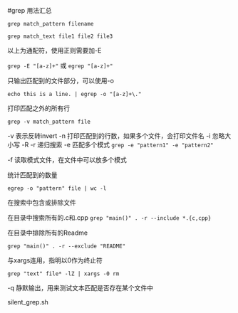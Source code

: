 #grep 用法汇总

`grep match_pattern filename`

`grep match_text file1 file2 file3`

以上为通配符，使用正则需要加-E

`grep -E "[a-z]+"`
或
`egrep "[a-z]+"`

只输出匹配到的文件部分，可以使用-o

`echo this is a line. | egrep -o "[a-z]+\."`

打印匹配之外的所有行

`grep -v match_pattern file`

-v 表示反转invert
-n 打印匹配到的行数，如果多个文件，会打印文件名
-i 忽略大小写
-R -r 递归搜索
-e 匹配多个模式
`grep -e "pattern1" -e "pattern2"`

-f 读取模式文件，在文件中可以放多个模式

统计匹配到的数量

`egrep -o "pattern" file | wc -l`

在搜索中包含或排除文件

在目录中搜索所有的.c和.cpp
`grep "main()" . -r --include *.{c,cpp}`

在目录中排除所有的Readme

`grep "main()" . -r --exclude "README"`

与xargs连用，指明以0作为终止符

`grep "text" file* -lZ | xargs -0 rm`

-q 静默输出，用来测试文本匹配是否存在某个文件中

silent_grep.sh


